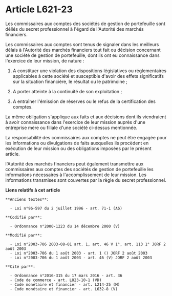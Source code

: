 # Article L621-23

Les commissaires aux comptes des sociétés de gestion de portefeuille sont déliés du secret professionnel à l'égard de
l'Autorité des marchés financiers.

Les commissaires aux comptes sont tenus de signaler dans les meilleurs délais à l'Autorité des marchés financiers tout fait
ou décision concernant une société de gestion de portefeuille, dont ils ont eu connaissance dans l'exercice de leur mission,
de nature :

1. A constituer une violation des dispositions législatives ou réglementaires applicables à cette société et susceptible
d'avoir des effets significatifs sur la situation financière, le résultat ou le patrimoine ;

2. A porter atteinte à la continuité de son exploitation ;

3. A entraîner l'émission de réserves ou le refus de la certification des comptes.

La même obligation s'applique aux faits et aux décisions dont ils viendraient à avoir connaissance dans l'exercice de leur
mission auprès d'une entreprise mère ou filiale d'une société ci-dessus mentionnée.

La responsabilité des commissaires aux comptes ne peut être engagée pour les informations ou divulgations de faits auxquelles
ils procèdent en exécution de leur mission ou des obligations imposées par le présent article.

l'Autorité des marchés financiers peut également transmettre aux commissaires aux comptes des sociétés de gestion de
portefeuille les informations nécessaires à l'accomplissement de leur mission. Les informations transmises sont couvertes par
la règle du secret professionnel.

**Liens relatifs à cet article**

	**Anciens textes**:

	  - Loi n°96-597 du 2 juillet 1996 - art. 71-1 (Ab)

	**Codifié par**:

	  - Ordonnance n°2000-1223 du 14 décembre 2000 (V)

	**Modifié par**:

	  - Loi n°2003-706 2003-08-01 art. 1, art. 46 V 1°, art. 113 1° JORF 2 août 2003
	  - Loi n°2003-706 du 1 août 2003 - art. 1 () JORF 2 août 2003
	  - Loi n°2003-706 du 1 août 2003 - art. 46 (V) JORF 2 août 2003

	**Cité par**:

	  - Ordonnance n°2016-315 du 17 mars 2016 - art. 36
	  - Code de commerce - art. L823-10-1 (VD)
	  - Code monétaire et financier - art. L214-25 (M)
	  - Code monétaire et financier - art. L632-8 (V)
